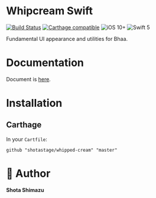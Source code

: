 # Whipcream Swift

[![Build Status](https://travis-ci.org/shotastage/whipcream-swift.svg?branch=master)](https://travis-ci.org/shotastage/whipped-cream)
[![Carthage compatible](https://img.shields.io/badge/Carthage-compatible-4BC51D.svg?style=flat)](https://github.com/shotasatge/whipcream-swift)
![iOS 10+](https://img.shields.io/badge/iOS-12%2B-blue.svg?style=flat)
![Swift 5](https://img.shields.io/badge/Swift-5-orange.svg?style=flat)

Fundamental UI appearance and utilities for Bhaa.



# Documentation

Document is [here](https://2oo.pw/eDnJc).

# Installation

## Carthage

In your `Cartfile`:

```
github "shotastage/whipped-cream" "master"
```

# 🤪  Author

**Shota Shimazu**
